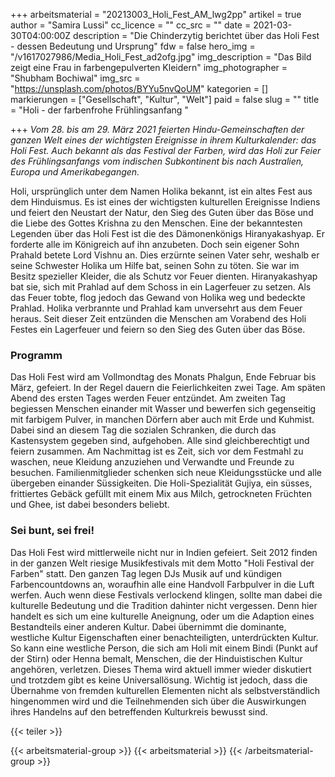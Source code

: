 +++
arbeitsmaterial = "20213003_Holi_Fest_AM_lwg2pp"
artikel = true
author = "Samira Lussi"
cc_licence = ""
cc_src = ""
date = 2021-03-30T04:00:00Z
description = "Die Chinderzytig berichtet über das Holi Fest - dessen Bedeutung und Ursprung"
fdw = false
hero_img = "/v1617027986/Media_Holi_Fest_ad2ofg.jpg"
img_description = "Das Bild zeigt eine Frau in farbengepulverten Kleidern"
img_photographer = "Shubham Bochiwal"
img_src = "https://unsplash.com/photos/BYYu5nvQoUM"
kategorien = []
markierungen = ["Gesellschaft", "Kultur", "Welt"]
paid = false
slug = ""
title = "Holi - der farbenfrohe Frühlingsanfang "

+++
_Vom 28. bis am 29. März 2021 feierten Hindu-Gemeinschaften der ganzen Welt eines der wichtigsten Ereignisse in ihrem Kulturkalender: das Holi Fest. Auch bekannt als das Festival der Farben, wird das Holi zur Feier des Frühlingsanfangs vom indischen Subkontinent bis nach Australien, Europa und Amerikabegangen._

Holi, ursprünglich unter dem Namen Holika bekannt, ist ein altes Fest aus dem Hinduismus. Es ist eines der wichtigsten kulturellen Ereignisse Indiens und feiert den Neustart der Natur, den Sieg des Guten über das Böse und die Liebe des Gottes Krishna zu den Menschen. Eine der bekanntesten Legenden über das Holi Fest ist die des Dämonenkönigs Hiranyakashyap. Er forderte alle im Königreich auf ihn anzubeten. Doch sein eigener Sohn Prahald betete Lord Vishnu an. Dies erzürnte seinen Vater sehr, weshalb er seine Schwester Holika um Hilfe bat, seinen Sohn zu töten. Sie war im Besitz spezieller Kleider, die als Schutz vor Feuer dienten. Hiranyakashyap bat sie, sich mit Prahlad auf dem Schoss in ein Lagerfeuer zu setzen. Als das Feuer tobte, flog jedoch das Gewand von Holika weg und bedeckte Prahlad. Holika verbrannte und Prahlad kam unversehrt aus dem Feuer heraus. Seit dieser Zeit entzünden die Menschen am Vorabend des Holi Festes ein Lagerfeuer und feiern so den Sieg des Guten über das Böse.

### Programm

Das Holi Fest wird am Vollmondtag des Monats Phalgun, Ende Februar bis März, gefeiert. In der Regel dauern die Feierlichkeiten zwei Tage. Am späten Abend des ersten Tages werden Feuer entzündet. Am zweiten Tag begiessen Menschen einander mit Wasser und bewerfen sich gegenseitig mit farbigem Pulver, in manchen Dörfern aber auch mit Erde und Kuhmist. Dabei sind an diesem Tag die sozialen Schranken, die durch das Kastensystem gegeben sind, aufgehoben. Alle sind gleichberechtigt und feiern zusammen. Am Nachmittag ist es Zeit, sich vor dem Festmahl zu waschen, neue Kleidung anzuziehen und Verwandte und Freunde zu besuchen. Familienmitglieder schenken sich neue Kleidungsstücke und alle übergeben einander Süssigkeiten. Die Holi-Spezialität Gujiya, ein süsses, frittiertes Gebäck gefüllt mit einem Mix aus Milch, getrockneten Früchten und Ghee, ist dabei besonders beliebt.

### Sei bunt, sei frei!

Das Holi Fest wird mittlerweile nicht nur in Indien gefeiert. Seit 2012 finden in der ganzen Welt riesige Musikfestivals mit dem Motto "Holi Festival der Farben" statt. Den ganzen Tag legen DJs Musik auf und kündigen Farbencountdowns an, woraufhin alle eine Handvoll Farbpulver in die Luft werfen. Auch wenn diese Festivals verlockend klingen, sollte man dabei die kulturelle Bedeutung und die Tradition dahinter nicht vergessen. Denn hier handelt es sich um eine kulturelle Aneignung, oder um die Adaption eines Bestandteils einer anderen Kultur. Dabei übernimmt die dominante, westliche Kultur Eigenschaften einer benachteiligten, unterdrückten Kultur. So kann eine westliche Person, die sich am Holi mit einem Bindi (Punkt auf der Stirn) oder Henna bemalt, Menschen, die der Hinduistischen Kultur angehören, verletzen. Dieses Thema wird aktuell immer wieder diskutiert und trotzdem gibt es keine Universallösung. Wichtig ist jedoch, dass die Übernahme von fremden kulturellen Elementen nicht als selbstverständlich hingenommen wird und die Teilnehmenden sich über die Auswirkungen ihres Handelns auf den betreffenden Kulturkreis bewusst sind.

{{< teiler >}}

{{< arbeitsmaterial-group >}}
{{< arbeitsmaterial >}}
{{< /arbeitsmaterial-group >}}
